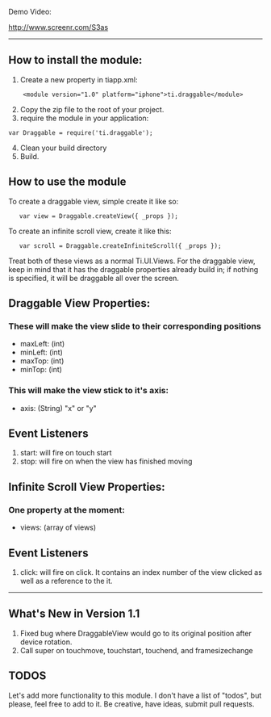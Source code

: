 Demo Video:

http://www.screenr.com/S3as

---

## How to install the module:

1. Create a new property in tiapp.xml:

```
    <module version="1.0" platform="iphone">ti.draggable</module>
```

2. Copy the zip file to the root of your project.
3. require the module in your application:

```
var Draggable = require('ti.draggable');
```

4. Clean your build directory
5. Build.

## How to use the module
To create a draggable view, simple create it like so:
```
   var view = Draggable.createView({ _props });
```

To create an infinite scroll view, create it like this:
```
   var scroll = Draggable.createInfiniteScroll({ _props });
```

Treat both of these views as a normal Ti.UI.Views.
For the draggable view, keep in mind that it has the draggable properties already build in; if nothing is specified, it will be draggable all over the screen.

## Draggable View Properties:

### These will make the view slide to their corresponding positions

* maxLeft: (int)
* minLeft: (int)
* maxTop: (int)
* minTop: (int)

### This will make the view stick to it's axis:

* axis: (String) "x" or "y"

## Event Listeners

1. start: will fire on touch start
2. stop: will fire on when the view has finished moving


## Infinite Scroll View Properties:

### One property at the moment:

* views: (array of views)

## Event Listeners

1. click: will fire on click. It contains an index number of the view clicked as well as a reference to the it.

---

## What's New in Version 1.1

1. Fixed bug where DraggableView would go to its original position after device rotation.
2. Call super on touchmove, touchstart, touchend, and framesizechange

## TODOS
Let's add more functionality to this module. I don't have a list of "todos", but please, feel free to add to it. Be creative, have ideas, submit pull requests.